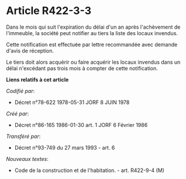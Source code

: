 # Article R422-3-3

Dans le mois qui suit l'expiration du délai d'un an après l'achèvement de l'immeuble, la société peut notifier au tiers la
liste des locaux invendus.

Cette notification est effectuée par lettre recommandée avec demande d'avis de réception.

Le tiers doit alors acquérir ou faire acquérir les locaux invendus dans un délai n'excédant pas trois mois à compter de cette
notification.

**Liens relatifs à cet article**

_Codifié par_:

  - Décret n°78-622 1978-05-31 JORF 8 JUIN 1978

_Créé par_:

  - Décret n°86-165 1986-01-30 art. 1 JORF 6 Février 1986

_Transféré par_:

  - Décret n°93-749 du 27 mars 1993 - art. 6

_Nouveaux textes_:

  - Code de la construction et de l'habitation. - art. R422-9-4 (M)
